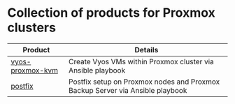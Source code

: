 # Collection of products for Proxmox clusters

| Product | Details |
|------|-------|
| [vyos-proxmox-kvm](./vyos-proxmox-kvm) | Create Vyos VMs within Proxmox cluster via Ansible playbook |
| [postfix](./postfix) | Postfix setup on Proxmox nodes and Proxmox Backup Server via Ansible playbook |
